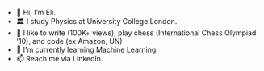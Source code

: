 - 👋 Hi, I’m Eli.
- 🏛 I study Physics at University College London. 
- 👾 I like to write (100K+ views), play chess (International Chess Olympiad '10), and code (ex Amazon, UN)
- 🌱 I'm currently learning Machine Learning.
- 📫 Reach me via LinkedIn.

<!---
elilouise/elilouise is a ✨ special ✨ repository because its `README.md` (this file) appears on your GitHub profile.
You can click the Preview link to take a look at your changes.
--->
